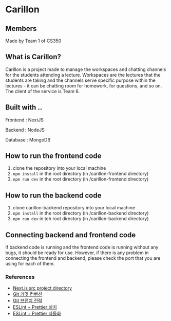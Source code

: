 # Carillon

## Members

Made by Team 1 of CS350

## What is Carillon?

Carillon is a project made to manage the workspaces and chatting channels for the students attending a lecture. Workspaces are the lectures that the students are taking and the channels serve specific purpose within the lectures - it can be chatting room for homework, for questions, and so on. The client of the service is Team 6.

## Built with ..

Frontend : NextJS

Backend : NodeJS

Database : MongoDB

## How to run the frontend code

1. clone the repository into your local machine
2. `npm install` in the root directory (in /carillon-frontend directory)
3. `npm run dev` in the root directory (in /carillon-frontend directory)

## How to run the backend code

1. clone carillon-backend repository into your local machine
2. `npm install` in the root directory (in /carillon-backend directory)
3. `npm run dev` in teh root directory (in /carillon-backend directory)

## Connecting backend and frontend code

If backend code is running and the frontend code is running without any bugs, it should be ready for use. However, if there is any problem in connecting the frontend and backend, please check the port that you are using for each of them.

### References

-   [Next.js src project directory](https://www.geeksforgeeks.org/next-js-src-directory/)
-   [Git 커밋 컨벤션](https://kdjun97.github.io/git-github/commit-convention/)
-   [Git 브랜치 전략](https://junjunrecord.tistory.com/131)
-   [ESLint + Prettier 설치](https://velog.io/@xmun74/Next.js-TS%EC%97%90%EC%84%9C-ESLint-Prettier-%EC%84%A4%EC%A0%95%ED%95%98%EA%B8%B0)
-   [ESLint + Prettier 자동화](https://onlydev.tistory.com/122)
